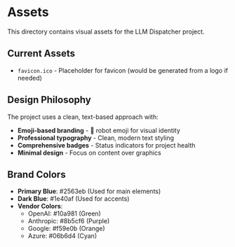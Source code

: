 # Assets

This directory contains visual assets for the LLM Dispatcher project.

## Current Assets

- `favicon.ico` - Placeholder for favicon (would be generated from a logo if needed)

## Design Philosophy

The project uses a clean, text-based approach with:
- **Emoji-based branding** - 🤖 robot emoji for visual identity
- **Professional typography** - Clean, modern text styling
- **Comprehensive badges** - Status indicators for project health
- **Minimal design** - Focus on content over graphics

## Brand Colors

- **Primary Blue**: #2563eb (Used for main elements)
- **Dark Blue**: #1e40af (Used for accents)
- **Vendor Colors**:
  - OpenAI: #10a981 (Green)
  - Anthropic: #8b5cf6 (Purple)
  - Google: #f59e0b (Orange)
  - Azure: #06b6d4 (Cyan) 